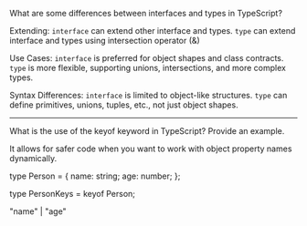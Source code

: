 What are some differences between interfaces and types in TypeScript?

Extending: 
`interface` can extend other interface and types.
`type` can extend interface and types using intersection operator (&)

Use Cases: 
`interface` is preferred for object shapes and class contracts.
`type` is more flexible, supporting unions, intersections, and more complex types.

Syntax Differences:
`interface` is limited to object-like structures.
`type` can define primitives, unions, tuples, etc., not just object shapes.


----------------------------------------------------------------------------


What is the use of the keyof keyword in TypeScript? Provide an example.

It allows for safer code when you want to work with object property names dynamically.

type Person = {
  name: string;
  age: number;
};

type PersonKeys = keyof Person; 

"name" | "age"
